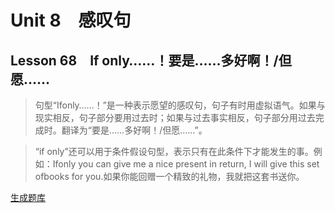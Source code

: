 ﻿ # Unit 8　感叹句
 ## Lesson 68　If only……！要是……多好啊！/但愿……
 
> 句型“Ifonly……！”是一种表示愿望的感叹句，句子有时用虚拟语气。如果与现实相反，句子部分要用过去时；如果与过去事实相反，句子部分用过去完成时。翻译为“要是……多好啊！/但愿……”。

> “if only”还可以用于条件假设句型，表示只有在此条件下才能发生的事。例如：Ifonly you can give me a nice present in return, I will give this set ofbooks for you.如果你能回赠一个精致的礼物，我就把这套书送你。


 [生成题库](./question/f068.json)